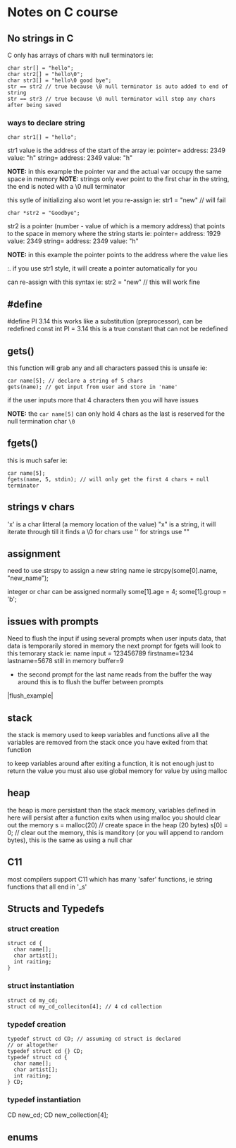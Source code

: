 # Notes on C course

## No strings in C
C only has arrays of chars with null terminators
ie:
```
char str[] = "hello";
char str2[] = "hello\0";
char str3[] = "hello\0 good bye";
str == str2 // true because \0 null terminator is auto added to end of string
str == str3 // true because \0 null terminator will stop any chars after being saved
```

### ways to declare string
```
char str1[] = "hello";
```
str1 value is the address of the start of the array
ie:
pointer=
address: 2349
value: "h"
string=
address: 2349
value: "h"

**NOTE:** in this example the pointer var and the actual var occupy the same space in memory
**NOTE:** strings only ever point to the first char in the string, the end is noted with a \0 null terminator

this sytle of initializing also wont let you re-assign
ie:
str1 = "new" // will fail

```
char *str2 = "Goodbye";
```
str2 is a pointer (number - value of which is a memory address) that points to the space in memory where the string starts
ie:
pointer=
address: 1929
value: 2349
string=
address: 2349
value: "h"

**NOTE:** in this example the pointer points to the address where the value lies

:. if you use str1 style, it will create a pointer automatically for you

can re-assign with this syntax
ie:
str2 = "new" // this will work fine

## #define
#define PI 3.14
this works like a substitution (preprocessor), can be redefined
const int PI = 3.14
this is a true constant that can not be redefined

## gets()
this function will grab any and all characters passed
this is unsafe
ie:
```
car name[5]; // declare a string of 5 chars
gets(name); // get input from user and store in 'name'
```
if the user inputs more that 4 characters then you will have issues

**NOTE:** the ``` car name[5] ``` can only hold 4 chars as the last is reserved for the null termination char ``` \0 ```

## fgets()
this is much safer
ie:
```
car name[5];
fgets(name, 5, stdin); // will only get the first 4 chars + null terminator
```

## strings v chars
'x' is a char litteral (a memory location of the value)
"x" is a string, it will iterate through till it finds a \0
for chars use ''
for strings use ""

## assignment

need to use strspy to assign a new string name ie
strcpy(some[0].name, "new_name");

integer or char can be assigned normally
some[1].age = 4;
some[1].group = 'b';

## issues with prompts
Need to flush the input if using several prompts
when user inputs data, that data is temporarily stored in memory
the next prompt for fgets will look to this temorary stack
ie: name input = 123456789
firstname=1234
lastname=5678
still in memory buffer=9
  - the second prompt for the last name reads from the buffer
the way around this is to flush the buffer between prompts

|flush_example|

## stack
the stack is memory used to keep variables and functions alive 
all the variables are removed from the stack once you have exited from that function

to keep variables around after exiting a function, it is not enough just to return the value
you must also use global memory for value by using malloc

## heap
the heap is more persistant than the stack memory, variables defined in here will persist after a function exits
when using malloc you should clear out the memory
s = malloc(20) // create space in the heap (20 bytes)
s[0] = 0; // clear out the memory, this is manditory (or you will append to random bytes), this is the same as using a null char


## C11
most compilers support C11 which has many 'safer' functions, ie string functions that all end in '_s'

## Structs and Typedefs
### struct creation
```
struct cd {
  char name[];
  char artist[];
  int raiting;
}
```
### struct instantiation
```
struct cd my_cd;
struct cd my_cd_colleciton[4]; // 4 cd collection
```
### typedef creation
```
typedef struct cd CD; // assuming cd struct is declared
// or altogether
typedef struct cd {} CD;
typedef struct cd {
  char name[];
  char artist[];
  int raiting;
} CD;

```
### typedef instantiation
CD new_cd;
CD new_collection[4];

## enums

